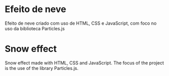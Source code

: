 # Efeito de neve
Efeito de neve criado com uso de HTML, CSS e JavaScript, com foco no uso da biblioteca Particles.js

# Snow effect
Snow effect made with HTML, CSS and JavaScript. The focus of the project is the use of the library Particles.js.
